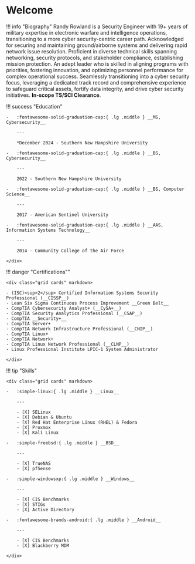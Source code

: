 # Welcome

!!! info "Biography"
    Randy Rowland is a Security Engineer with 19+ years of military expertise in electronic warfare and intelligence operations, transitioning to a more cyber security-centric career path. Acknowledged for securing and maintaining ground/airborne systems and delivering rapid network issue resolution. Proficient in diverse technical skills spanning networking, security protocols, and stakeholder compliance, establishing mission protection. An adept leader who is skilled in aligning programs with priorities, fostering innovation, and optimizing personnel performance for complex operational success. Seamlessly transitioning into a cyber security focus, leveraging a dedicated track record and comprehensive experience to safeguard critical assets, fortify data integrity, and drive cyber security initiatives. **In-scope TS/SCI Clearance**.

!!! success "Education"
    <div class="grid cards" markdown>

    -   :fontawesome-solid-graduation-cap:{ .lg .middle } __MS, Cybersecurity__

        ---

        *December 2024 - Southern New Hampshire University

    -   :fontawesome-solid-graduation-cap:{ .lg .middle } __BS, Cybersecurity__

        ---

        2022 - Southern New Hampshire University

    -   :fontawesome-solid-graduation-cap:{ .lg .middle } __BS, Computer Science__

        ---

        2017 - American Sentinel University

    -   :fontawesome-solid-graduation-cap:{ .lg .middle } __AAS, Information Systems Technology__

        ---

        2014 - Community College of the Air Force

    </div>

!!! danger "Certifications""

    <div class="grid cards" markdown>

    - (ISC)<sup>2</sup> Certified Information Systems Security Professional (__CISSP__)
    - Lean Six Sigma Continuous Process Improvement __Green Belt__
    - CompTIA Cybersecurity Analyst+ (__CySA+__)
    - CompTIA Security Analytics Professional (__CSAP__)
    - CompTIA __Security+__
    - CompTIA Server+
    - CompTIA Network Infrastructure Professional (__CNIP__)
    - CompTIA Linux+
    - CompTIA Network+
    - CompTIA Linux Network Professional (__CLNP__)
    - Linux Professional Institute LPIC-1 System Administrator

    </div>

!!! tip "Skills"

    <div class="grid cards" markdown>

    -   :simple-linux:{ .lg .middle } __Linux__

        ---
    
        - [X] SELinux
        - [X] Debian & Ubuntu
        - [X] Red Hat Enterprise Linux (RHEL) & Fedora
        - [X] Proxmox
        - [X] Kali Linux

    -   :simple-freebsd:{ .lg .middle } __BSD__

        ---

        - [X] TrueNAS
        - [X] pfSense

    -   :simple-windowsxp:{ .lg .middle } __Windows__

        ---

        - [X] CIS Benchmarks
        - [X] STIGs
        - [X] Active Directory

    -   :fontawesome-brands-android:{ .lg .middle } __Android__

        ---

        - [X] CIS Benchmarks
        - [X] Blackberry MDM

    </div>